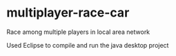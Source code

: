 multiplayer-race-car
====================

Race among multiple players in local area network

Used Eclipse to compile and run the java desktop project
